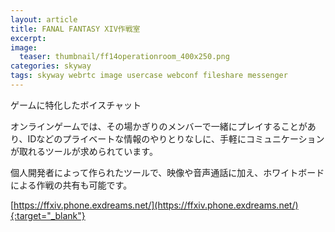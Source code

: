 ```yaml
---
layout: article
title: FANAL FANTASY XIV作戦室
excerpt: 
image:
  teaser: thumbnail/ff14operationroom_400x250.png
categories: skyway
tags: skyway webrtc image usercase webconf fileshare messenger
---
```


ゲームに特化したボイスチャット

オンラインゲームでは、その場かぎりのメンバーで一緒にプレイすることがあり、IDなどのプライベートな情報のやりとりなしに、手軽にコミュニケーションが取れるツールが求められています。

個人開発者によって作られたツールで、映像や音声通話に加え、ホワイトボードによる作戦の共有も可能です。

[https://ffxiv.phone.exdreams.net/](https://ffxiv.phone.exdreams.net/){:target="_blank"}